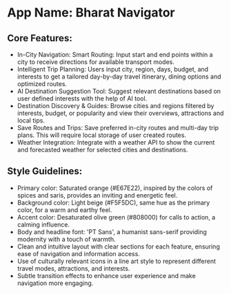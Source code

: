 # **App Name**: Bharat Navigator

## Core Features:

- In-City Navigation: Smart Routing: Input start and end points within a city to receive directions for available transport modes.
- Intelligent Trip Planning: Users input city, region, days, budget, and interests to get a tailored day-by-day travel itinerary, dining options and optimized routes.
- AI Destination Suggestion Tool: Suggest relevant destinations based on user defined interests with the help of AI tool.
- Destination Discovery & Guides: Browse cities and regions filtered by interests, budget, or popularity and view their overviews, attractions and local tips.
- Save Routes and Trips: Save preferred in-city routes and multi-day trip plans. This will require local storage of user created routes.
- Weather Integration: Integrate with a weather API to show the current and forecasted weather for selected cities and destinations.

## Style Guidelines:

- Primary color: Saturated orange (#E67E22), inspired by the colors of spices and saris, provides an inviting and energetic feel.
- Background color: Light beige (#F5F5DC), same hue as the primary color, for a warm and earthy feel.
- Accent color: Desaturated olive green (#808000) for calls to action, a calming influence.
- Body and headline font: 'PT Sans', a humanist sans-serif providing modernity with a touch of warmth.
- Clean and intuitive layout with clear sections for each feature, ensuring ease of navigation and information access.
- Use of culturally relevant icons in a line art style to represent different travel modes, attractions, and interests.
- Subtle transition effects to enhance user experience and make navigation more engaging.